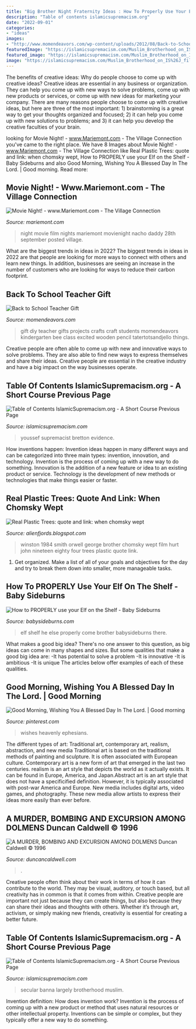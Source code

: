 ```yaml
---
title: "Big Brother Night Fraternity Ideas : How To Properly Use Your Elf On The Shelf"
description: "Table of contents islamicsupremacism.org"
date: "2022-09-01"
categories:
- "ideas"
images:
- "http://www.momendeavors.com/wp-content/uploads/2012/08/Back-to-School-Gift-745x1024.jpg"
featuredImage: "https://islamicsupremacism.com/Muslim_Brotherhood_on_IS%26J_files/pastedGraphic.png"
featured_image: "https://islamicsupremacism.com/Muslim_Brotherhood_on_IS%26J_files/pastedGraphic.png"
image: "https://islamicsupremacism.com/Muslim_Brotherhood_on_IS%26J_files/imgres.jpg"
---
```



The benefits of creative ideas: Why do people choose to come up with creative ideas?
Creative ideas are essential in any business or organization. They can help you come up with new ways to solve problems, come up with new products or services, or come up with new ideas for marketing your company. There are many reasons people choose to come up with creative ideas, but here are three of the most important: 1) brainstorming is a great way to get your thoughts organized and focused; 2) it can help you come up with new solutions to problems; and 3) it can help you develop the creative faculties of your brain.

	

		
looking for Movie Night! - www.Mariemont.com - The Village Connection you've came to the right place. We have 8 Images about Movie Night! - www.Mariemont.com - The Village Connection like Real Plastic Trees: quote and link: when chomsky wept, How to PROPERLY use your Elf on the Shelf - Baby Sideburns and also Good Morning, Wishing You A Blessed Day In The Lord. | Good morning. Read more:
		
    
## Movie Night! - Www.Mariemont.com - The Village Connection

<img loading=lazy src="http://www.mariemont.com/wp-content/uploads/2015/01/movie-night.jpg" onerror="this.onerror=null;this.src='https://tse3.mm.bing.net/th?id=OIP.3-pXVrzSKGvfoL3-AR0v4QHaEK&amp;pid=15.1';" alt="Movie Night! - www.Mariemont.com - The Village Connection">

_Source: mariemont.com_

>night movie film nights mariemont movienight nacho daddy 28th september posted village. 

	

What are the biggest trends in ideas in 2022?
The biggest trends in ideas in 2022 are that people are looking for more ways to connect with others and learn new things. In addition, businesses are seeing an increase in the number of customers who are looking for ways to reduce their carbon footprint.

    
## Back To School Teacher Gift

<img loading=lazy src="http://www.momendeavors.com/wp-content/uploads/2012/08/Back-to-School-Gift-745x1024.jpg" onerror="this.onerror=null;this.src='https://tse1.mm.bing.net/th?id=OIP.bagGWc6pNk2JSqG0SAHDJwHaKL&amp;pid=15.1';" alt="Back to School Teacher Gift">

_Source: momendeavors.com_

>gift diy teacher gifts projects crafts craft students momendeavors kindergarten bee class excited wooden pencil tatertotsandjello things. 

	

Creative people are often able to come up with new and innovative ways to solve problems. They are also able to find new ways to express themselves and share their ideas. Creative people are essential in the creative industry and have a big impact on the way businesses operate.

    
## Table Of Contents IslamicSupremacism.org - A Short Course Previous Page

<img loading=lazy src="https://islamicsupremacism.com/Muslim_Brotherhood_on_IS%26J_files/imgres.jpg" onerror="this.onerror=null;this.src='https://tse4.mm.bing.net/th?id=OIP.WzHuHOdEXr3-mXehBbmldQAAAA&amp;pid=15.1';" alt="Table of Contents IslamicSupremacism.org - A Short Course Previous Page">

_Source: islamicsupremacism.com_

>youssef supremacist bretton evidence. 

	

How inventions happen:
Invention ideas happen in many different ways and can be categorized into three main types: invention, innovation, and technology. Invention is the process of coming up with a new way to do something. Innovation is the addition of a new feature or idea to an existing product or service. Technology is the development of new methods or technologies that make things easier or faster.

    
## Real Plastic Trees: Quote And Link: When Chomsky Wept

<img loading=lazy src="http://4.bp.blogspot.com/-L9PZapeast8/T9-scf8dPsI/AAAAAAAAAK0/XgeumFvu0g4/s1600/winston%2Bsmith%2Bpublicity%2Bstill%2B1984.jpg" onerror="this.onerror=null;this.src='https://tse4.mm.bing.net/th?id=OIP.EwchFkVo5TL9CCdnVkqEzQHaFG&amp;pid=15.1';" alt="Real Plastic Trees: quote and link: when chomsky wept">

_Source: alienfjords.blogspot.com_

>winston 1984 smith orwell george brother chomsky wept film hurt john nineteen eighty four trees plastic quote link. 

	

1. Get organized. Make a list of all of your goals and objectives for the day and try to break them down into smaller, more manageable tasks.

    
## How To PROPERLY Use Your Elf On The Shelf - Baby Sideburns

<img loading=lazy src="https://babysideburns.com/wp-content/uploads/2015/12/ElfNoteOr-Else-768x1024.jpg" onerror="this.onerror=null;this.src='https://tse4.mm.bing.net/th?id=OIP.8T_RoBEk8BagfZMTevv73QHaJ4&amp;pid=15.1';" alt="How to PROPERLY use your Elf on the Shelf - Baby Sideburns">

_Source: babysideburns.com_

>elf shelf he else properly come brother babysideburns there. 

	

What makes a good big idea?
There's no one answer to this question, as big ideas can come in many shapes and sizes. But some qualities that make a good big idea are: 
-It has potential to solve a problem
-It is innovative
-It is ambitious
-It is unique 
The articles below offer examples of each of these qualities.

    
## Good Morning, Wishing You A Blessed Day In The Lord. | Good Morning

<img loading=lazy src="https://i.pinimg.com/736x/fd/d3/01/fdd3016bb9ded2bad0c80d16cce45423--god-is-love-days-in.jpg" onerror="this.onerror=null;this.src='https://tse3.mm.bing.net/th?id=OIP.JVfqEBoK8gP2HFOBfj8icAHaGE&amp;pid=15.1';" alt="Good Morning, Wishing You A Blessed Day In The Lord. | Good morning">

_Source: pinterest.com_

>wishes heavenly ephesians. 

	

The different types of art: Traditional art, contemporary art, realism, abstraction, and new media
Traditional art is based on the traditional methods of painting and sculpture. It is often associated with European culture. Contemporary art is a new form of art that emerged in the last two centuries. realism is an art style that depicts the world as it actually exists. It can be found in Europe, America, and Japan.Abstract art is an art style that does not have a specificified definition. However, it is typically associated with post-war America and Europe. New media includes digital arts, video games, and photography. These new media allow artists to express their ideas more easily than ever before.

    
## A MURDER, BOMBING AND EXCURSION AMONG DOLMENS Duncan Caldwell © 1996

<img loading=lazy src="https://www.duncancaldwell.com/Site/A_Murder,_Bombing_%26_Trip_to_Dolmens_files/droppedImage_1.png" onerror="this.onerror=null;this.src='https://tse2.mm.bing.net/th?id=OIP.hm7wELoOsS44QjWA50G3GgHaEu&amp;pid=15.1';" alt="A MURDER, BOMBING AND EXCURSION AMONG DOLMENS Duncan Caldwell © 1996">

_Source: duncancaldwell.com_

>. 

	

Creative people often think about their work in terms of how it can contribute to the world. They may be visual, auditory, or touch based, but all creativity has in common is that it comes from within. Creative people are important not just because they can create things, but also because they can share their ideas and thoughts with others. Whether it’s through art, activism, or simply making new friends, creativity is essential for creating a better future.

    
## Table Of Contents IslamicSupremacism.org - A Short Course Previous Page

<img loading=lazy src="https://islamicsupremacism.com/Muslim_Brotherhood_on_IS%26J_files/pastedGraphic.png" onerror="this.onerror=null;this.src='https://tse1.mm.bing.net/th?id=OIP.KRpF6EvORgJ-Hemyl41tmQAAAA&amp;pid=15.1';" alt="Table of Contents IslamicSupremacism.org - A Short Course Previous Page">

_Source: islamicsupremacism.com_

>secular banna largely brotherhood muslim. 

	

Invention definition: How does invention work?
Invention is the process of coming up with a new product or method that uses natural resources or other intellectual property. Inventions can be simple or complex, but they typically offer a new way to do something.

